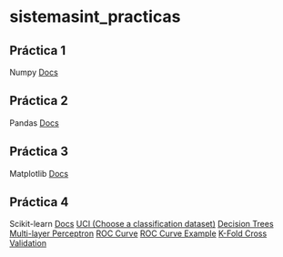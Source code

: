 # sistemasint_practicas

## Práctica 1

Numpy
[Docs](https://numpy.org/doc/stable/)

## Práctica 2

Pandas
[Docs](https://pandas.pydata.org/docs/)

## Práctica 3

Matplotlib
[Docs](https://matplotlib.org/stable/contents.html)

## Práctica 4

Scikit-learn
[Docs](https://scikit-learn.org/stable/user_guide.html)
[UCI (Choose a classification dataset)](https://archive.ics.uci.edu/datasets?Task=Classification&skip=0&take=10&sort=desc&orderBy=NumHits&search=)
[Decision Trees](https://scikit-learn.org/stable/modules/generated/sklearn.tree.DecisionTreeClassifier.html)
[Multi-layer Perceptron](https://scikit-learn.org/stable/modules/generated/sklearn.neural_network.MLPClassifier.html)
[ROC Curve](https://scikit-learn.org/stable/modules/generated/sklearn.metrics.roc_curve.html)
[ROC Curve Example](https://scikit-learn.org/stable/auto_examples/model_selection/plot_roc.html)
[K-Fold Cross Validation](https://scikit-learn.org/stable/modules/generated/sklearn.model_selection.KFold.html)
